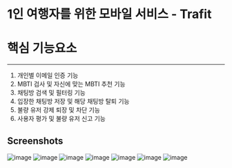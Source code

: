# 1인 여행자를 위한 모바일 서비스 - Trafit

# 핵심 기능요소
---------------
 1. 개인별 이메일 인증 기능
 2. MBTI 검사 및 자신에 맞는 MBTI 추천 기능
 3. 채팅방 검색 및 필터링 기능
 4. 입장한 채팅방 저장 및 해당 채팅방 탈퇴 기능
 5. 불량 유저 강제 퇴장 및 차단 기능
 6. 사용자 평가 및 불량 유저 신고 기능


Screenshots
------------
![image](https://user-images.githubusercontent.com/39829838/90504623-51119800-e18c-11ea-80f2-a8c41de9ea74.png)
![image](https://user-images.githubusercontent.com/39829838/90504694-6ab2df80-e18c-11ea-894e-74942e6e5cbd.png)
![image](https://user-images.githubusercontent.com/39829838/90504726-7a322880-e18c-11ea-9504-b82e10cdb8fc.png)
![image](https://user-images.githubusercontent.com/39829838/90504714-73a3b100-e18c-11ea-8b64-3c245ebcec9b.png)
![image](https://user-images.githubusercontent.com/39829838/90504749-81f1cd00-e18c-11ea-974e-f12e2845bf0f.png)
![image](https://user-images.githubusercontent.com/39829838/90504763-874f1780-e18c-11ea-983f-e37fbc5ebbad.png)
![image](https://user-images.githubusercontent.com/39829838/90504773-8cac6200-e18c-11ea-87c6-a1decee5c34d.png)
